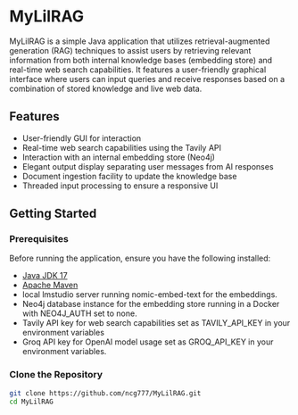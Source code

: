 # MyLilRAG

MyLilRAG is a simple Java application that utilizes retrieval-augmented generation (RAG) techniques to assist users by retrieving relevant information from both internal knowledge bases (embedding store) and real-time web search capabilities. It features a user-friendly graphical interface where users can input queries and receive responses based on a combination of stored knowledge and live web data.

## Features

- User-friendly GUI for interaction
- Real-time web search capabilities using the Tavily API
- Interaction with an internal embedding store (Neo4j)
- Elegant output display separating user messages from AI responses
- Document ingestion facility to update the knowledge base
- Threaded input processing to ensure a responsive UI

## Getting Started

### Prerequisites

Before running the application, ensure you have the following installed:

- [Java JDK 17](https://www.oracle.com/java/technologies/javase-jdk17-downloads.html)
- [Apache Maven](https://maven.apache.org/download.cgi)
- local lmstudio server running nomic-embed-text for the embeddings.
- Neo4j database instance for the embedding store running in a Docker with NEO4J_AUTH set to none.
- Tavily API key for web search capabilities  set as TAVILY_API_KEY in your environment variables
- Groq API key for OpenAI model usage set as GROQ_API_KEY in your environment variables.

### Clone the Repository

```bash
git clone https://github.com/ncg777/MyLilRAG.git
cd MyLilRAG
